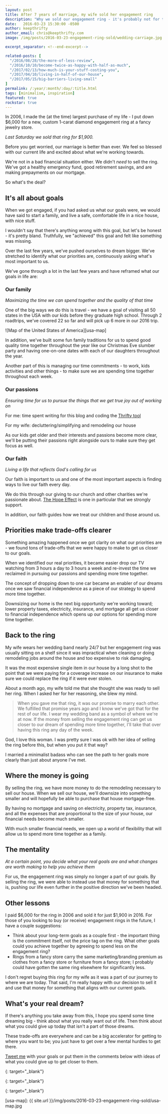 ```yaml
---
layout: post
title: After 7 years of marriage, my wife sold her engagement ring
description: "Why we sold our engagement ring - it's probably not for the reasons you would think"
date:   2016-03-23 15:30:00 -0500
author: keepthrifty
author_email: chris@keepthrifty.com
image: /img/posts/2016-03-23-engagement-ring-sold/wedding-carriage.jpg

excerpt_separator: <!--end-excerpt-->

related-posts: [
  "/2016/08/28/the-more-of-less-review",
  "/2016/10/10/become-twice-as-happy-with-half-as-much",
  "/2017/02/13/how-much-is-your-stuff-costing-you",
  "/2017/04/10/living-in-half-of-our-house",
  "/2017/05/15/big-barriers-living-small"
]
permalink: /:year/:month/:day/:title.html
tags: [minimalism, inspiration]
featured: true
rockstar: true
---
```


In 2006, I made the (at the time) largest purchase of my life - I put down $6,000 for a new, custom 1-carat diamond engagement ring at a fancy jewelry store.

_Last Saturday we sold that ring for $1,900._

<!--end-excerpt-->

Before you get worried, our marriage is better than ever. We feel so blessed with our current life and excited about what we're working towards.

We're not in a bad financial situation either. We didn't _need_ to sell the ring. We've got a healthy emergency fund, good retirement savings, and are making prepayments on our mortgage.

So what's the deal?

## It's all about goals #

When we got engaged, if you had asked us what our goals were, we would have said to start a family, and live a safe, comfortable life in a nice house, with nice stuff.

I wouldn't say that there's anything wrong with this goal, but let's be honest - it's pretty bland. Truthfully, we "achieved" this goal and felt like something was missing.

Over the last few years, we've pushed ourselves to dream bigger. We've stretched to identify what our priorities are, continuously asking what's most important to us.

We've gone through a lot in the last few years and have reframed what our goals in life are:

### Our family ##

_Maximizing the time we can spend together and the quality of that time_

One of the big ways we do this is travel - we have a goal of visiting all 50 states in the USA with our kids before they graduate high school. Through 2 roadtrips, we've covered 22 so far and will pick up 6 more in our 2016 trip.

![Map of the United States of America][usa-map]

In addition, we've built some fun family traditions for us to spend good quality time together throughout the year like our Christmas Eve slumber party and having one-on-one dates with each of our daughters throughout the year.

Another part of this is managing our time commitments - to work, kids activities and other things - to make sure we are spending time together throughout each week.

### Our passions ##

_Ensuring time for us to pursue the things that we get true joy out of working on_

For me: time spent writing for this blog and coding the [Thrifty tool][thrifty-tool]

For my wife: decluttering/simplifying and remodeling our house

As our kids get older and their interests and passions become more clear, we'll be putting their passions right alongside ours to make sure they get focus as well.

### Our faith ##

_Living a life that reflects God's calling for us_

Our faith is important to us and one of the most important aspects is finding ways to live our faith every day.

We do this through our giving to our church and other charities we're passionate about. [The Hope Effect][the-hope-effect] is one in particular that we strongly support.

In addition, our faith guides how we treat our children and those around us.

## Priorities make trade-offs clearer #

Something amazing happened once we got clarity on what our priorities are - we found tons of trade-offs that we were happy to make to get us closer to our goals.

When we identified our real priorities, it became easier drop our TV watching from 3 hours a day to 3 hours a week and re-invest the time we reclaimed in pursuing our passions and spending more time together.

The concept of dropping down to one car became an enabler of our dreams once we saw financial independence as a piece of our strategy to spend more time together.

Downsizing our home is the next big opportunity we're working toward; lower property taxes, electricity, insurance, and mortgage all get us closer to financial independence which opens up our options for spending more time together.

## Back to the ring #

My wife wears her wedding band nearly 24/7 but her engagement ring was usually sitting on a shelf since it was impractical when cleaning or doing remodeling jobs around the house and too expensive to risk damaging.

It was the most expensive single item in our house by a long shot to the point that we were paying for a coverage increase on our insurance to make sure we could replace the ring if it were ever stolen.

About a month ago, my wife told me that she thought she was ready to sell her ring. When I asked her for her reasoning, she blew my mind.

> When you gave me that ring, it was our promise to marry each other. We fulfilled that promise years ago and I know we've got that for the rest of our life. I wear my wedding band as a symbol of where we're at now. If the money from selling the engagement ring can get us closer to our dream of spending more time together, I'll take that over having this ring any day of the week.

God, I love this woman. I was pretty sure I was ok with her idea of selling the ring before this, but when you put it that way?

I married a minimalist badass who can see the path to her goals more clearly than just about anyone I've met.

## Where the money is going #

By selling the ring, we have more money to do the remodeling necessary to sell our house. When we sell our house, we'll downsize into something smaller and will hopefully be able to purchase that house mortgage-free.

By having no mortgage and saving on electricity, property tax, insurance, and all the expenses that are proportional to the size of your house, our financial needs become much smaller.

With much smaller financial needs, we open up a world of flexibility that will allow us to spend more time together as a family.

## The mentality #

_At a certain point, you decide what your real goals are and what changes are worth making to help you achieve them_

For us, the engagement ring was simply no longer a part of our goals. By selling the ring, we were able to instead use that money for something that is, pushing our life even further in the positive direction we've been headed.

## Other lessons #

I paid $6,000 for the ring in 2006 and sold it for just $1,900 in 2016. For those of you looking to buy (or receive) engagement rings in the future, I have a couple suggestions:

* Think about your long-term goals as a couple first - the important thing is the commitment itself, not the price tag on the ring. What other goals could you achieve together by agreeing to spend less on the engagement ring?
* Rings from a fancy store carry the same marketing/branding premium as clothes from a fancy store or furniture from a fancy store; I probably could have gotten the same ring elsewhere for significantly less.

I don't regret buying this ring for my wife as it was a part of our journey to where we are today. That said, I'm really happy with our decision to sell it and use that money for something that aligns with our current goals.

## What's your real dream?

If there's anything you take away from this, I hope you spend some time dreaming big - think about what you really want out of life. Then think about what you could give up today that isn't a part of those dreams.

These trade-offs are everywhere and can be a big accelerator for getting to where you want to be; you just have to get over a few mental hurdles to get there.

[Tweet me][tweet-me] with your goals or put them in the comments below with ideas of what you could give up to get closer to them.

[the-hope-effect]: http://www.hopeeffect.com
{: target="_blank"}

[tweet-me]: http://www.twitter.com/keepthrifty
{: target="_blank"}

[thrifty-tool]: /thrifty/
{: target="_blank"}

[usa-map]: {{ site.url }}/img/posts/2016-03-23-engagement-ring-sold/usa-map.jpg
